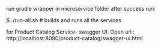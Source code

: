 
run gradle wrapper in microservice folder
after success
run: 

$ ./run-all.sh		# builds and runs all the services

for Product Catalog Service- swagger UI: 
Open url : http://localhost:8080/product-catalog/swagger-ui.html

